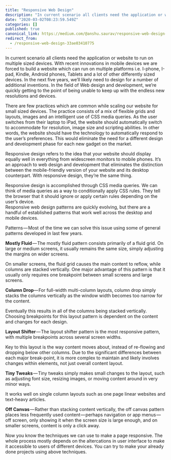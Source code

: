 ```yaml
---
title: "Responsive Web Design"
description: "In current scenario all clients need the application or website to run on multiple sized devices. With recent innovations in mobile…"
date: "2020-03-02T08:23:59.549Z"
categories: []
published: true
canonical_link: https://medium.com/@anshu.saurav/responsive-web-design-33ae03410775
redirect_from:
  - /responsive-web-design-33ae03410775
---
```


In current scenario all clients need the application or website to run on multiple sized devices. With recent innovations in mobile devices we are forced to build a website which can run on multiple platforms i.e. I-phone, I-pad, Kindle, Android phones, Tablets and a lot of other differently sized devices. In the next five years, we’ll likely need to design for a number of additional inventions. In the field of Web design and development, we’re quickly getting to the point of being unable to keep up with the endless new resolutions and devices.

There are few practices which are common while scaling our website for small sized devices. The practice consists of a mix of flexible grids and layouts, images and an intelligent use of CSS media queries. As the user switches from their laptop to iPad, the website should automatically switch to accommodate for resolution, image size and scripting abilities. In other words, the website should have the technology to automatically respond to the user’s preferences. This would eliminate the need for a different design and development phase for each new gadget on the market.

Responsive design refers to the idea that your website should display equally well in everything from widescreen monitors to mobile phones. It’s an approach to web design and development that eliminates the distinction between the mobile-friendly version of your website and its desktop counterpart. With responsive design, they’re the same thing.

Responsive design is accomplished through CSS media queries. We can think of media queries as a way to conditionally apply CSS rules. They tell the browser that it should ignore or apply certain rules depending on the user’s device.  
Responsive web design patterns are quickly evolving, but there are a handful of established patterns that work well across the desktop and mobile devices.

Patterns — Most of the time we can solve this issue using some of general patterns developed in last few years.

**Mostly Fluid** — The mostly fluid pattern consists primarily of a fluid grid. On large or medium screens, it usually remains the same size, simply adjusting the margins on wider screens.

On smaller screens, the fluid grid causes the main content to reflow, while columns are stacked vertically. One major advantage of this pattern is that it usually only requires one breakpoint between small screens and large screens.

**Column Drop**— For full-width multi-column layouts, column drop simply stacks the columns vertically as the window width becomes too narrow for the content.

Eventually this results in all of the columns being stacked vertically. Choosing breakpoints for this layout pattern is dependent on the content and changes for each design.

**Layout Shifter** — The layout shifter pattern is the most responsive pattern, with multiple breakpoints across several screen widths.

Key to this layout is the way content moves about, instead of re-flowing and dropping below other columns. Due to the significant differences between each major break-point, it is more complex to maintain and likely involves changes within elements, not just overall content layout.

**Tiny Tweaks** — Tiny tweaks simply makes small changes to the layout, such as adjusting font size, resizing images, or moving content around in very minor ways.

It works well on single column layouts such as one page linear websites and text-heavy articles.

**Off Canvas** — Rather than stacking content vertically, the off canvas pattern places less frequently used content — perhaps navigation or app menus — off screen, only showing it when the screen size is large enough, and on smaller screens, content is only a click away.

Now you know the techniques we can use to make a page responsive. The whole process mostly depends on the altercations in user interface to make it accessible to users of different devices. You can try to make your already done projects using above techniques.
